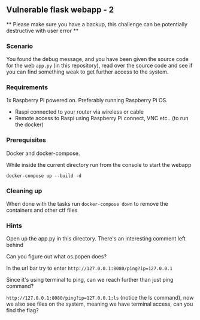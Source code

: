 ## Vulnerable flask webapp - 2

** Please make sure you have a backup, this challenge can be potentially destructive with user error **

### Scenario 

You found the debug message, and you have been given the source code for the web `app.py` (in this repository), read over the source code and see if you can find something weak to get further access to the system.

### Requirements

1x Raspberry Pi powered on. Preferably running Raspberry Pi OS.

* Raspi connected to your router via wireless or cable
* Remote access to Raspi using Raspberry Pi connect, VNC etc.. (to run the docker)

### Prerequisites

Docker and docker-compose.

While inside the current directory run from the console to start the webapp

`docker-compose up --build -d`

### Cleaning up

When done with the tasks run `docker-compose down` to remove the containers and other ctf files

### **Hints**

Open up the app.py in this directory. There's an interesting comment left behind

Can you figure out what os.popen does?

In the url bar try to enter `http://127.0.0.1:8080/ping?ip=127.0.0.1`

Since it's using terminal to ping, can we reach further than just ping command?

`http://127.0.0.1:8080/ping?ip=127.0.0.1;ls` (notice the ls command), now we also see files on the system, meaning we have terminal access, can you find the flag?


